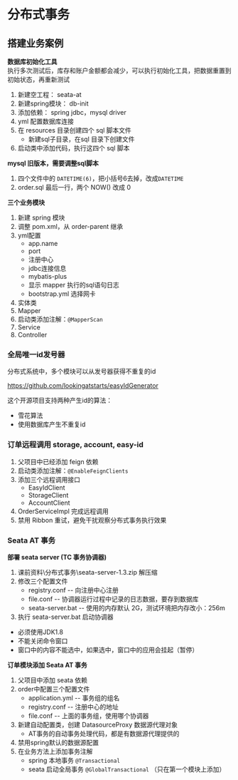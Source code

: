 # 分布式事务

## 搭建业务案例

**数据库初始化工具**  
执行多次测试后，库存和账户金额都会减少，可以执行初始化工具，把数据重置到初始状态，再重新测试

1. 新建空工程： seata-at
2. 新建spring模块： db-init
3. 添加依赖： spring jdbc，mysql driver
4. yml 配置数据库连接
5. 在 resources 目录创建四个 sql 脚本文件
    - 新建sql子目录，在sql 目录下创建文件
6. 启动类中添加代码，执行这四个 sql 脚本

**mysql 旧版本，需要调整sql脚本**

1. 四个文件中的 `DATETIME(6)`，把小括号6去掉，改成`DATETIME`
2. order.sql 最后一行，两个 NOW() 改成 0

**三个业务模块**

1. 新建 spring 模块
2. 调整 pom.xml，从 order-parent 继承
3. yml配置
    - app.name
    - port
    - 注册中心
    - jdbc连接信息
    - mybatis-plus
    - 显示 mapper 执行的sql语句日志
    - bootstrap.yml 选择网卡
4. 实体类
5. Mapper
6. 启动类添加注解：`@MapperScan`
7. Service
8. Controller

### 全局唯一id发号器

分布式系统中，多个模块可以从发号器获得不重复的id

https://github.com/lookingatstarts/easyIdGenerator

这个开源项目支持两种产生id的算法：

- 雪花算法
- 使用数据库产生不重复id

### 订单远程调用 storage, account, easy-id

1. 父项目中已经添加 feign 依赖
2. 启动类添加注解：`@EnableFeignClients`
3. 添加三个远程调用接口
    - EasyIdClient
    - StorageClient
    - AccountClient
4. OrderServiceImpl 完成远程调用
5. 禁用 Ribbon 重试，避免干扰观察分布式事务执行效果

### Seata AT 事务

**部署 seata server (TC 事务协调器)**

1. 课前资料\分布式事务\seata-server-1.3.zip 解压缩
2. 修改三个配置文件
    - registry.conf -- 向注册中心注册
    - file.conf -- 协调器运行过程中记录的日志数据，要存到数据库
    - seata-server.bat -- 使用的内存默认 2G，测试环境把内存改小：256m
3. 执行 seata-server.bat 启动协调器

- 必须使用JDK1.8
- 不能关闭命令窗口
- 窗口中的内容不能选中，如果选中，窗口中的应用会挂起（暂停）

**订单模块添加 Seata AT 事务**

1. 父项目中添加 seata 依赖
2. order中配置三个配置文件
    - application.yml -- 事务组的组名
    - registry.conf -- 注册中心的地址
    - file.conf -- 上面的事务组，使用哪个协调器
3. 新建自动配置类，创建 DatasourceProxy 数据源代理对象
    - AT事务的自动事务处理代码，都是有数据源代理提供的
4. 禁用spring默认的数据源配置
5. 在业务方法上添加事务注解
    - spring 本地事务 `@Transactional`
    - seata 启动全局事务 `@GlobalTransactional` （只在第一个模块上添加）

